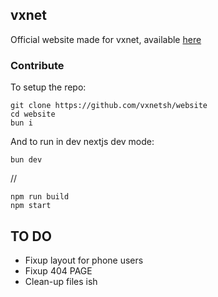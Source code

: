 ## vxnet

Official website made for vxnet, available [here](https://simswapp.ing)

### Contribute

To setup the repo:

```
git clone https://github.com/vxnetsh/website
cd website
bun i
```

And to run in dev nextjs dev mode:

```
bun dev
```
// 
```
npm run build
npm start
```


## TO DO
- Fixup layout for phone users
- Fixup 404 PAGE
- Clean-up files ish
  
